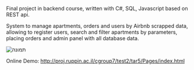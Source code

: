 Final project in backend course, written with C#, SQL, Javascript based on REST api. 

System to manage apartments, orders and users by Airbnb scrapped data, allowing to register users,
search and filter apartments by parameters, placing orders and admin panel with all database data.

![תמונה](https://user-images.githubusercontent.com/102809424/183258796-6da0db05-3d1b-4f95-a2fb-41d06ca8a29f.png)


Online Demo:
http://proj.ruppin.ac.il/cgroup7/test2/tar5/Pages/index.html
